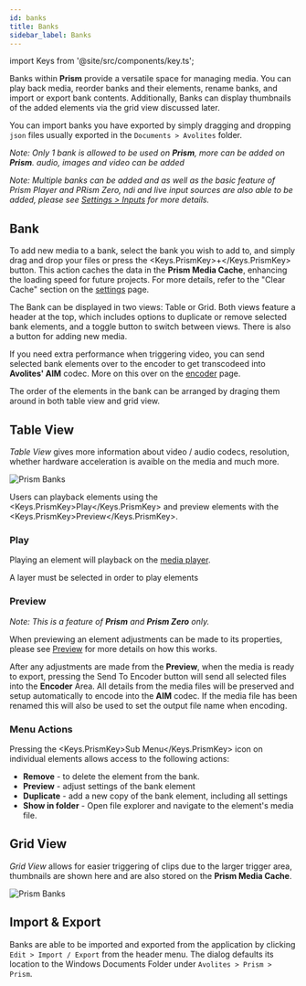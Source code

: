 ```yaml
---
id: banks
title: Banks
sidebar_label: Banks
---
```


import Keys from '@site/src/components/key.ts';

Banks within **Prism** provide a versatile space for managing media. You can play back media, reorder banks and their elements, rename banks, and import or export bank contents. Additionally, Banks can display thumbnails of the added elements via the grid view discussed later.

You can import banks you have exported by simply dragging and dropping `json` files usually exported in the `Documents > Avolites` folder.

<!-- Player & Zero -->
<p style={{display: (`prism` === 'player' || `prism` === 'zero') ? 'inline-block' : 'none'}}>
    <i>Note: Only 1 bank is allowed to be used on <b>Prism</b>, more can be added on <b>Prism</b>. audio, images and video can be added</i>
</p>

<!-- Prism -->
<p style={{display: (`prism` === 'prism') ? 'inline-block' : 'none'}}>
    <i>Note: Multiple banks can be added and as well as the basic feature of Prism Player and PRism Zero, ndi and live input sources are also able to be added, please see <a href="../settings/settings-inputs">Settings > Inputs</a> for more details.</i>
</p>

## Bank

To add new media to a bank, select the bank you wish to add to, and simply drag and drop your files or press the <Keys.PrismKey>+</Keys.PrismKey> button. This action caches the data in the **Prism Media Cache**, enhancing the loading speed for future projects. For more details, refer to the "Clear Cache" section on the [settings](../settings/settings-general) page.

The Bank can be displayed in two views: Table or Grid. Both views feature a header at the top, which includes options to duplicate or remove selected bank elements, and a toggle button to switch between views. There is also a button for adding new media.

If you need extra performance when triggering video, you can send selected bank elements over to the encoder to get transcodeed into **Avolites' AIM** codec. More on this over on the [encoder](../encoder/encoder.md) page.

The order of the elements in the bank can be arranged by draging them around in both table view and grid view.

## Table View

*Table View* gives more information about video / audio codecs, resolution, whether hardware acceleration is avaible on the media and much more.

![Prism Banks](/prismdocs/images/prism-table-banks.png)

Users can playback elements using the <Keys.PrismKey>Play</Keys.PrismKey> and preview elements with the <Keys.PrismKey>Preview</Keys.PrismKey>.

### Play

<p style={{display: (`prism` === 'player') ? 'inline-block' : 'none'}}>
    Playing an element will playback on the <a href="../play/mediaplayer">media player</a>.
</p>

<p style={{display: (`prism` === 'prism' || `prism` === 'zero') ? 'inline-block' : 'none'}}>
   A layer must be selected in order to play elements
</p>

### Preview

<p style={{display: (`prism` === 'player') ? '' : 'none'}}>
    <i> Note: This is a feature of <b>Prism</b> and <b>Prism Zero</b> only. </i>
</p>

<div style={{display: (`prism` === 'prism' || `prism` === 'zero') ? '' : 'none'}}>
  <p>When previewing an element adjustments can be made to its properties, please see <a href='../preview'>Preview</a> for more details on how this works.</p>

  <p>After any adjustments are made from the <b>Preview</b>, when the media is ready to export, pressing the <Keys.PrismKey>Send To Encoder</Keys.PrismKey> button will send all selected files into the <b>Encoder</b> Area. All details from the media files will be preserved and setup automatically to encode into the <b>AIM</b> codec. If the media file has been renamed this will also be used to set the output file name when encoding.</p>
</div>

### Menu Actions

Pressing the <Keys.PrismKey>Sub Menu</Keys.PrismKey> icon on individual elements allows access to the following actions:

<ul>
    <li>
        <b>Remove</b> - to delete the element from the bank.
    </li>
    <li style={{display: (`prism` === 'prism' || `prism` === 'zero') ? '' : 'none'}}>
        <b>Preview</b> - adjust settings of the bank element
    </li>
    <li>
       <b>Duplicate</b> - add a new copy of the bank element, including all settings
    </li>
    <li>
        <b>Show in folder</b> - Open file explorer and navigate to the element's media file.
    </li>
</ul>

## Grid View

*Grid View* allows for easier triggering of clips due to the larger trigger area, thumbnails are shown here and are also stored on the **Prism Media Cache**.

![Prism Banks](/prismdocs/images/prism-grid-banks.png)

## Import & Export

Banks are able to be imported and exported from the application by clicking `Edit > Import / Export` from the header menu. The dialog defaults its location to the Windows Documents Folder under `Avolites > Prism > Prism`.